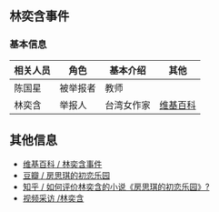 ## 林奕含事件

### 基本信息

| 相关人员 | 角色     | 基本介绍   | 其他                                                         |
| -------- | -------- | ---------- | ------------------------------------------------------------ |
| 陈国星   | 被举报者 | 教师       |                                                              |
| 林奕含   | 举报人   | 台湾女作家 | [维基百科](https://zh.wikipedia.org/wiki/%E6%9E%97%E5%A5%95%E5%90%AB) |



## 其他信息

* [维基百科  / 林奕含事件](https://zh.wikipedia.org/wiki/%E6%9E%97%E5%A5%95%E5%90%AB%E4%BA%8B%E4%BB%B6)
* [豆瓣 / 房思琪的初恋乐园](https://book.douban.com/subject/27614904/)
* [知乎 / 如何评价林奕含的小说《房思琪的初恋乐园》?](https://www.zhihu.com/question/59289653) 
* [视频采访 /林奕含 ](https://www.bilibili.com/video/av19005668/)